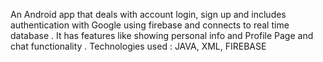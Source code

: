 An Android app that deals with account login, sign up and includes authentication with Google using firebase and connects to real time database . It has features like
showing personal info and Profile Page and chat functionality .
Technologies used : JAVA, XML, FIREBASE
